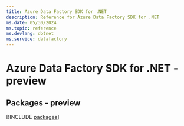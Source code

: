 ```yaml
---
title: Azure Data Factory SDK for .NET
description: Reference for Azure Data Factory SDK for .NET
ms.date: 05/30/2024
ms.topic: reference
ms.devlang: dotnet
ms.service: datafactory
---
```

# Azure Data Factory SDK for .NET - preview
## Packages - preview
[!INCLUDE [packages](data-factory-index.md)]